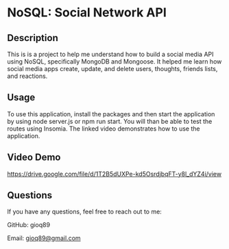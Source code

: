 # NoSQL: Social Network API

## Description
This is is a project to help me understand how to build a social media API using NoSQL, specifically MongoDB and Mongoose. It helped me learn how social media apps create, update, and delete users, thoughts, friends lists, and reactions. 

## Usage
To use this application, install the packages and then start the application by using node server.js or npm run start. You will than be able to test the routes using Insomia. The linked video demonstrates how to use the application. 

## Video Demo
https://drive.google.com/file/d/1T2B5dUXPe-kd5OsrdjbqFT-y8l_dYZ4i/view

## Questions
If you have any questions, feel free to reach out to me:

GitHub: gioq89

Email: gioq89@gmail.com
